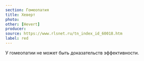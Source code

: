 ```yaml
---
section: Гомеопатия
title: Хеверт
photo: 
other: [Hevert]
producer: 
source: https://www.rlsnet.ru/tn_index_id_60018.htm
label: red
---
```


У гомеопатии не может быть доказательств эффективности.
